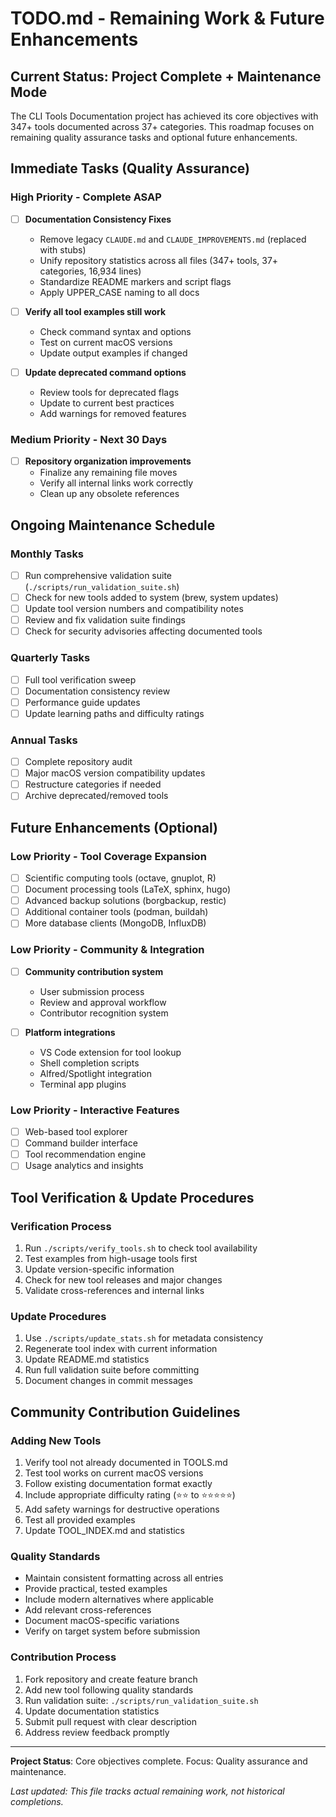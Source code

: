 # TODO.md - Remaining Work & Future Enhancements

## Current Status: Project Complete + Maintenance Mode
The CLI Tools Documentation project has achieved its core objectives with 347+ tools documented across 37+ categories. This roadmap focuses on remaining quality assurance tasks and optional future enhancements.

## Immediate Tasks (Quality Assurance)

### **High Priority** - Complete ASAP
- [ ] **Documentation Consistency Fixes**
  - Remove legacy `CLAUDE.md` and `CLAUDE_IMPROVEMENTS.md` (replaced with stubs)
  - Unify repository statistics across all files (347+ tools, 37+ categories, 16,934 lines)
  - Standardize README markers and script flags
  - Apply UPPER_CASE naming to all docs

- [ ] **Verify all tool examples still work**
  - Check command syntax and options
  - Test on current macOS versions
  - Update output examples if changed

- [ ] **Update deprecated command options**
  - Review tools for deprecated flags
  - Update to current best practices
  - Add warnings for removed features

### **Medium Priority** - Next 30 Days
- [ ] **Repository organization improvements**
  - Finalize any remaining file moves
  - Verify all internal links work correctly
  - Clean up any obsolete references

## Ongoing Maintenance Schedule

### **Monthly Tasks**
- [ ] Run comprehensive validation suite (`./scripts/run_validation_suite.sh`)
- [ ] Check for new tools added to system (brew, system updates)
- [ ] Update tool version numbers and compatibility notes
- [ ] Review and fix validation suite findings
- [ ] Check for security advisories affecting documented tools

### **Quarterly Tasks** 
- [ ] Full tool verification sweep
- [ ] Documentation consistency review
- [ ] Performance guide updates
- [ ] Update learning paths and difficulty ratings

### **Annual Tasks**
- [ ] Complete repository audit
- [ ] Major macOS version compatibility updates
- [ ] Restructure categories if needed
- [ ] Archive deprecated/removed tools

## Future Enhancements (Optional)

### **Low Priority** - Tool Coverage Expansion
- [ ] Scientific computing tools (octave, gnuplot, R)
- [ ] Document processing tools (LaTeX, sphinx, hugo)
- [ ] Advanced backup solutions (borgbackup, restic)
- [ ] Additional container tools (podman, buildah)
- [ ] More database clients (MongoDB, InfluxDB)

### **Low Priority** - Community & Integration
- [ ] **Community contribution system**
  - User submission process
  - Review and approval workflow
  - Contributor recognition system

- [ ] **Platform integrations**
  - VS Code extension for tool lookup
  - Shell completion scripts
  - Alfred/Spotlight integration
  - Terminal app plugins

### **Low Priority** - Interactive Features
- [ ] Web-based tool explorer
- [ ] Command builder interface
- [ ] Tool recommendation engine
- [ ] Usage analytics and insights

## Tool Verification & Update Procedures

### **Verification Process**
1. Run `./scripts/verify_tools.sh` to check tool availability
2. Test examples from high-usage tools first
3. Update version-specific information
4. Check for new tool releases and major changes
5. Validate cross-references and internal links

### **Update Procedures**
1. Use `./scripts/update_stats.sh` for metadata consistency
2. Regenerate tool index with current information
3. Update README.md statistics
4. Run full validation suite before committing
5. Document changes in commit messages

## Community Contribution Guidelines

### **Adding New Tools** 
1. Verify tool not already documented in TOOLS.md
2. Test tool works on current macOS versions  
3. Follow existing documentation format exactly
4. Include appropriate difficulty rating (⭐⭐ to ⭐⭐⭐⭐⭐)
5. Add safety warnings for destructive operations
6. Test all provided examples
7. Update TOOL_INDEX.md and statistics

### **Quality Standards**
- Maintain consistent formatting across all entries
- Provide practical, tested examples
- Include modern alternatives where applicable
- Add relevant cross-references
- Document macOS-specific variations
- Verify on target system before submission

### **Contribution Process**
1. Fork repository and create feature branch
2. Add new tool following quality standards
3. Run validation suite: `./scripts/run_validation_suite.sh`
4. Update documentation statistics
5. Submit pull request with clear description
6. Address review feedback promptly

---

**Project Status**: Core objectives complete. Focus: Quality assurance and maintenance.

*Last updated: This file tracks actual remaining work, not historical completions.*